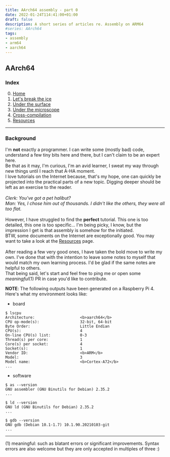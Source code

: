 ```yaml
---
title: AArch64 assembly - part 0 
date: 2022-01-24T114:41:00+01:00
draft: false
description: A short series of articles re. Assembly on ARM64
#series: AArch64
tags:
- assembly
- arm64
- aarch64
---
```


## AArch64

### Index
0. [Home](https://carmelo0x99.github.io/posts/aarch64_home/index.html)</br>
1. [Let's break the ice](aarch64_first)</br>
2. [Under the surface](aarch64_second)</br>
3. [Under the microscope](aarch64_third)</br>
4. [Cross-compilation](aarch64_fourth)</br>
5. [Resources](aarch64_resources)</br>

----

### Background
I'm **not** exactly a programmer. I can write some (mostly bad) code, understand a few tiny bits here and there, but I can't claim to be an expert here.</br>
Be that as it may, I'm curious, I'm an avid learner, I sweat my way through new things until I reach that A-HA moment.</br>
I love tutorials on the Internet because, that's my hope, one can quickly be projected into the practical parts of a new topic. Digging deeper should be left as an exercise to the reader.</br>
</br>
_Clerk: You've got a pet halibut?_</br>
_Man: Yes, I chose him out of thousands. I didn't like the others, they were all too flat._</br>
</br>
However, I have struggled to find the **perfect** tutorial. This one is too detailed, this one is too specific... I'm being picky, I know, but the impression I get is that assembly is somehow for the initiated.</br>
BTW, some documents on the Internet are exceptionally good. You may want to take a look at the [Resources](aarch64_resources) page.</br>
</br>
After reading a few very good ones, I have taken the bold move to write my own. I've done that with the intention to leave some notes to myself that would match my own learning process. I'd be glad if the same notes are helpful to others.</br>
That being said, let's start and feel free to ping me or open some _meaningful_(1) PR in case you'd like to contribute.</br>

**NOTE**: The following outputs have been generated on a Raspberry Pi 4.
Here's what my environment looks like:</br>

- board
```
$ lscpu
Architecture:                    <b>aarch64</b>
CPU op-mode(s):                  32-bit, 64-bit
Byte Order:                      Little Endian
CPU(s):                          4
On-line CPU(s) list:             0-3
Thread(s) per core:              1
Core(s) per socket:              4
Socket(s):                       1
Vendor ID:                       <b>ARM</b> 
Model:                           3
Model name:                      <b>Cortex-A72</b>
...
```

- software
```
$ as --version
GNU assembler (GNU Binutils for Debian) 2.35.2
...

$ ld --version
GNU ld (GNU Binutils for Debian) 2.35.2
...

$ gdb --version
GNU gdb (Debian 10.1-1.7) 10.1.90.20210103-git
...
```

----

(1) meaningful: such as blatant errors or significant improvements. Syntax errors are also welcome but they are only accepted in multiples of three :)

